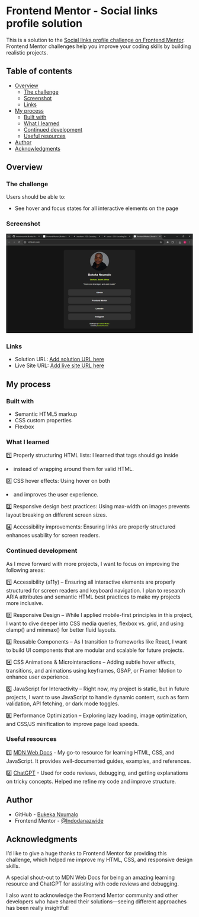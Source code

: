 # Frontend Mentor - Social links profile solution

This is a solution to the [Social links profile challenge on Frontend Mentor](https://www.frontendmentor.io/challenges/social-links-profile-UG32l9m6dQ). Frontend Mentor challenges help you improve your coding skills by building realistic projects. 

## Table of contents

- [Overview](#overview)
  - [The challenge](#the-challenge)
  - [Screenshot](#screenshot)
  - [Links](#links)
- [My process](#my-process)
  - [Built with](#built-with)
  - [What I learned](#what-i-learned)
  - [Continued development](#continued-development)
  - [Useful resources](#useful-resources)
- [Author](#author)
- [Acknowledgments](#acknowledgments)

## Overview

### The challenge

Users should be able to:

- See hover and focus states for all interactive elements on the page

### Screenshot

![](./assets/images/desktop-screenshot.png)

### Links

- Solution URL: [Add solution URL here](https://your-solution-url.com)
- Live Site URL: [Add live site URL here](https://your-live-site-url.com)

## My process

### Built with

- Semantic HTML5 markup
- CSS custom properties
- Flexbox

### What I learned

1️⃣ Properly structuring HTML lists: I learned that <a> tags should go inside <li> instead of wrapping around them for valid HTML.

2️⃣ CSS hover effects: Using hover on both <li> and <a> improves the user experience.

3️⃣ Responsive design best practices: Using max-width on images prevents layout breaking on different screen sizes.

4️⃣ Accessibility improvements: Ensuring links are properly structured enhances usability for screen readers.

### Continued development

As I move forward with more projects, I want to focus on improving the following areas:

1️⃣ Accessibility (a11y) – Ensuring all interactive elements are properly structured for screen readers and keyboard navigation. I plan to research ARIA attributes and semantic HTML best practices to make my projects more inclusive.

2️⃣ Responsive Design – While I applied mobile-first principles in this project, I want to dive deeper into CSS media queries, flexbox vs. grid, and using clamp() and minmax() for better fluid layouts.

3️⃣ Reusable Components – As I transition to frameworks like React, I want to build UI components that are modular and scalable for future projects.

4️⃣ CSS Animations & Microinteractions – Adding subtle hover effects, transitions, and animations using keyframes, GSAP, or Framer Motion to enhance user experience.

5️⃣ JavaScript for Interactivity – Right now, my project is static, but in future projects, I want to use JavaScript to handle dynamic content, such as form validation, API fetching, or dark mode toggles.

6️⃣ Performance Optimization – Exploring lazy loading, image optimization, and CSS/JS minification to improve page load speeds.

### Useful resources

1️⃣ [MDN Web Docs](https://developer.mozilla.org/) - My go-to resource for learning HTML, CSS, and JavaScript. It provides well-documented guides, examples, and references.

2️⃣ [ChatGPT](https://chat.openai.com/) - Used for code reviews, debugging, and getting explanations on tricky concepts. Helped me refine my code and improve structure.

## Author

- GitHub - [Bukeka Nxumalo](https://github.com/Indodanazwide)
- Frontend Mentor - [@Indodanazwide](https://www.frontendmentor.io/profile/Indodanazwide)

## Acknowledgments

I’d like to give a huge thanks to Frontend Mentor for providing this challenge, which helped me improve my HTML, CSS, and responsive design skills.

A special shout-out to MDN Web Docs for being an amazing learning resource and ChatGPT for assisting with code reviews and debugging.

I also want to acknowledge the Frontend Mentor community and other developers who have shared their solutions—seeing different approaches has been really insightful!